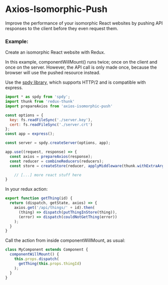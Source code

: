 # Axios-Isomorphic-Push

Improve the performance of your isomorphic React websites by pushing API responses to the client before they even request them.

### Example:

Create an isomorphic React website with Redux.

In this example, componentWillMount() runs twice; once on the client and once on the server. However, the API call is only made once, because the browser will use the pushed resource instead.

Use the [spdy library](https://github.com/indutny/node-spdy), which supports HTTP/2 and is compatible with express.

```js
import * as spdy from 'spdy';
import thunk from 'redux-thunk'
import prepareAxios from 'axios-isomorphic-push'

const options = {
  key: fs.readFileSync('./server.key'),
  cert: fs.readFileSync('./server.crt')
};
const app = express();

const server = spdy.createServer(options, app);

app.use((request, response) => {
  const axios = prepareAxios(response);
  const reducer = combineReducers(reducers);
  const store = createStore(reducer, applyMiddleware(thunk.withExtraArgument(axios)));

	// [...] more react stuff here
}
```

In your redux action:

```js
export function getThing(id) {
  return (dispatch, getState, axios) => {
    axios.get('/api/things/' + id).then(
      (thing) => dispatch(putThingInStore(thing)),
      (error) => dispatch(couldNotGetThing(error))
    );
  }
}
```

Call the action from inside componentWillMount, as usual:

```js
class MyComponent extends Component {
  componentWillMount() {
    this.props.dispatch(
      getThing(this.props.thingId)
    );
  }
}
```

